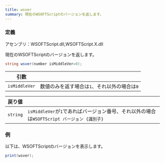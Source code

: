 ```yaml
---
title: wsver
summary: 現在のWSOFTScriptのバージョンを返します。
---
```

### 定義
アセンブリ：WSOFTScript.dll,WSOFTScript.X.dll

現在のWSOFTScriptのバージョンを返します。

```cs title="WSOFTScript"
string wsver(number isMiddleVer=0);
```

|引数| |
|-|-|
|`isMiddleVer`| 数値のみを返す場合は`1`、それ以外の場合は`0`|

|戻り値| |
|-|-|
|`string`|`isMiddleVer`が`1`であればバージョン番号、それ以外の場合は`WSOFTScript バージョン {識別子}`|

### 例
以下は、WSOFTScriptのバージョンを表示します。

```cs title="WSOFTScript"
print(wsver);
```
